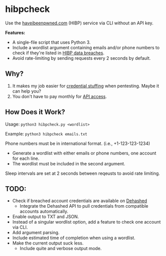 # hibpcheck
Use the [haveibeenpwned.com](https://haveibeenpwned.com/) (HIBP) service via CLI without an API key.

**Features:**
 - A single-file script that uses Python 3.
 - Include a wordlist argument containing emails and/or phone numbers to check if they're listed in [HIBP data breaches](https://haveibeenpwned.com/PwnedWebsites).
 - Avoid rate-limiting by sending requests every 2 seconds by default.

## Why?
1. It makes my job easier for [credential stuffing](https://owasp.org/www-community/attacks/Credential_stuffing) when pentesting. Maybe it can help you?
2. You don't have to pay monthly for [API access](https://haveibeenpwned.com/API/Key).

## How Does it Work?

Usage: `python3 hibpcheck.py <wordlist>`

Example: `python3 hibpcheck emails.txt`

Phone numbers must be in international format. (i.e., +1-123-123-1234)

 - Generate a wordlist with either emails or phone numbers, one account for each line.
 - The wordlist must be included in the second argument.

Sleep intervals are set at 2 seconds between reqeusts to avoid rate limiting.

## TODO:
 - Check if breached account credentials are available on [Dehashed](https://dehashed.com/)
   - Integrate the Dehashed API to pull credentials from compatible accounts automatically.
 - Enable output to TXT and JSON.
 - Instead of a singular wordlist option, add a feature to check one account via CLI.
 - Add argument parsing.
 - Include estimated time of completion when using a wordlist.
 - Make the current output suck less.
   - Include quite and verbose output mode.



